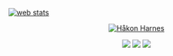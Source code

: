 <!-- Default Statcounter code for GitHub http://github.com/hakonharnes -->
<!-- <script>
var sc_project=12998693; 
var sc_invisible=1; 
var sc_security="aabd1855"; 
</script>
<script type="text/javascript"
src="https://www.statcounter.com/counter/counter.js" async></script> -->
<noscript><div class="statcounter"><a title="web stats"
href="https://statcounter.com/" target="_blank"><img class="statcounter"
src="https://c.statcounter.com/12998693/0/aabd1855/1/" alt="web stats"
referrerPolicy="no-referrer-when-downgrade"></a></div></noscript>
<!-- End of Statcounter Code -->
<div align="center">
   <a href="https://harnes.co/">
      <img src="https://github.com/HakonHarnes/HakonHarnes/assets/89907156/b99c1f5d-0c57-4ee5-bf6d-c9a059867120" alt="Håkon Harnes" style="max-width: 100%;">
   </a>
   
   [![](https://img.shields.io/badge/-linkedin-334155?style=for-the-badge&logo=linkedin&logoColor=white)](https://www.linkedin.com/in/hakon-harnes/)
   [![](https://img.shields.io/badge/-website-334155?style=for-the-badge&logo=hypothesis&logoColor=white)](https://harnes.co/)
   [![](https://img.shields.io/badge/-email-334155?style=for-the-badge&logo=maildotru&logoColor=white)](mailto:hakon@harnes.co)
</div>
